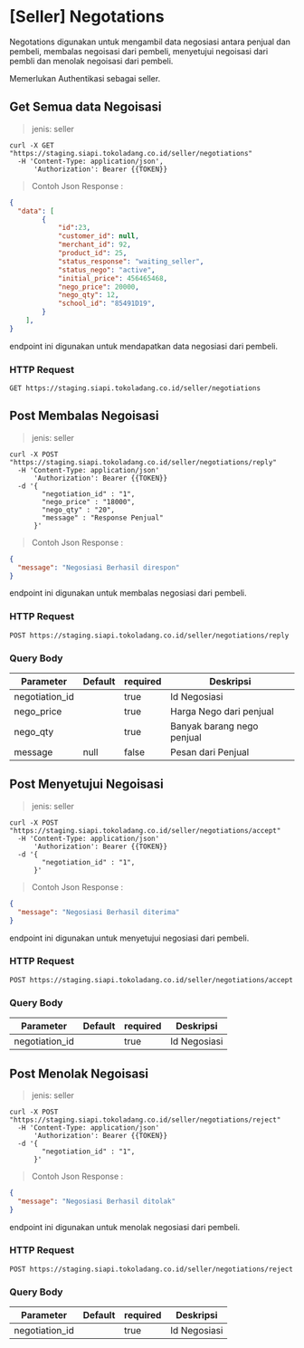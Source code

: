 # [Seller] Negotations

Negotations digunakan untuk mengambil data negosiasi antara penjual dan pembeli, membalas negoisasi dari pembeli, menyetujui negoisasi dari pembli dan menolak negoisasi dari pembeli.

<aside class="notice">
Memerlukan Authentikasi sebagai seller.
</aside>

## Get Semua data Negoisasi

> jenis: seller

```shell
curl -X GET "https://staging.siapi.tokoladang.co.id/seller/negotiations"
  -H 'Content-Type: application/json',
      'Authorization': Bearer {{TOKEN}}
```

> Contoh Json Response :

```json
{
  "data": [
        {
            "id":23,
            "customer_id": null,
            "merchant_id": 92,
            "product_id": 25,
            "status_response": "waiting_seller",
            "status_nego": "active",
            "initial_price": 456465468,
            "nego_price": 20000,
            "nego_qty": 12,
            "school_id": "85491D19",
        }
    ],
}
```

endpoint ini digunakan untuk mendapatkan data negosiasi dari pembeli.

### HTTP Request

`GET https://staging.siapi.tokoladang.co.id/seller/negotiations`

## Post Membalas Negoisasi

> jenis: seller

```shell
curl -X POST "https://staging.siapi.tokoladang.co.id/seller/negotiations/reply"
  -H 'Content-Type: application/json'
      'Authorization': Bearer {{TOKEN}}
  -d '{
        "negotiation_id" : "1",
        "nego_price" : "18000",
        "nego_qty" : "20",
        "message" : "Response Penjual"
      }'
```

> Contoh Json Response :

```json
{
  "message": "Negosiasi Berhasil direspon"
}
```

endpoint ini digunakan untuk membalas negosiasi dari pembeli.

### HTTP Request

`POST https://staging.siapi.tokoladang.co.id/seller/negotiations/reply`

### Query Body

Parameter | Default | required | Deskripsi
--------- | ------- | -------- | -----------
negotiation_id |  | true | Id Negosiasi
nego_price |  | true | Harga Nego dari penjual
nego_qty |  | true | Banyak barang nego penjual
message | null | false | Pesan dari Penjual

## Post Menyetujui Negoisasi

> jenis: seller

```shell
curl -X POST "https://staging.siapi.tokoladang.co.id/seller/negotiations/accept"
  -H 'Content-Type: application/json'
      'Authorization': Bearer {{TOKEN}}
  -d '{
        "negotiation_id" : "1",
      }'
```

> Contoh Json Response :

```json
{
  "message": "Negosiasi Berhasil diterima"
}
```
endpoint ini digunakan untuk menyetujui negosiasi dari pembeli.

### HTTP Request

`POST https://staging.siapi.tokoladang.co.id/seller/negotiations/accept`

### Query Body

Parameter | Default | required | Deskripsi
--------- | ------- | -------- | -----------
negotiation_id |  | true | Id Negosiasi

## Post Menolak Negoisasi

> jenis: seller

```shell
curl -X POST "https://staging.siapi.tokoladang.co.id/seller/negotiations/reject"
  -H 'Content-Type: application/json'
      'Authorization': Bearer {{TOKEN}}
  -d '{
        "negotiation_id" : "1",
      }'
```

> Contoh Json Response :

```json
{
  "message": "Negosiasi Berhasil ditolak"
}
```

endpoint ini digunakan untuk menolak negosiasi dari pembeli.

### HTTP Request

`POST https://staging.siapi.tokoladang.co.id/seller/negotiations/reject`

### Query Body

Parameter | Default | required | Deskripsi
--------- | ------- | -------- | -----------
negotiation_id |  | true | Id Negosiasi

